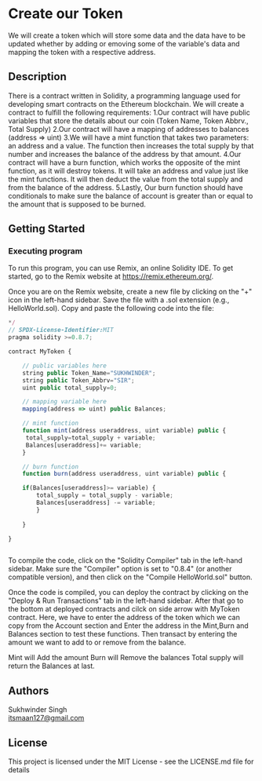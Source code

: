 # Create our Token

We will create a token which will store some data and the data have to be updated whether by adding or emoving some of the variable's data and mapping the token with a respective address.

## Description

There is a contract written in Solidity, a programming language used for developing smart contracts on the Ethereum blockchain. We will create a contract to fulfill the following requirements: 1.Our contract will have public variables that store the details about our coin (Token Name, Token Abbrv., Total Supply) 2.Our contract will have a mapping of addresses to balances (address => uint) 3.We will have a mint function that takes two parameters: an address and a value. The function then increases the total supply by that number and increases the balance of the address by that amount. 4.Our contract will have a burn function, which works the opposite of the mint function, as it will destroy tokens. It will take an address and value just like the mint functions. It will then deduct the value from the total supply and from the balance of the address. 5.Lastly, Our burn function should have conditionals to make sure the balance of account is greater than or equal to the amount that is supposed to be burned.

## Getting Started

### Executing program

To run this program, you can use Remix, an online Solidity IDE. To get started, go to the Remix website at https://remix.ethereum.org/.

Once you are on the Remix website, create a new file by clicking on the "+" icon in the left-hand sidebar. Save the file with a .sol extension (e.g., HelloWorld.sol). Copy and paste the following code into the file:

```javascript
*/
// SPDX-License-Identifier:MIT
pragma solidity >=0.8.7;

contract MyToken {

    // public variables here
    string public Token_Name="SUKHWINDER";
    string public Token_Abbrv="SIR";
    uint public total_supply=0;

    // mapping variable here
    mapping(address => uint) public Balances;

    // mint function
    function mint(address useraddress, uint variable) public {
     total_supply=total_supply + variable;
     Balances[useraddress]+= variable;
    }

    // burn function
    function burn(address useraddress, uint variable) public {

    if(Balances[useraddress]>= variable) {
        total_supply = total_supply - variable;
        Balances[useraddress] -= variable;
        }
    
    }

}



```

To compile the code, click on the "Solidity Compiler" tab in the left-hand sidebar. Make sure the "Compiler" option is set to "0.8.4" (or another compatible version), and then click on the "Compile HelloWorld.sol" button.

Once the code is compiled, you can deploy the contract by clicking on the "Deploy & Run Transactions" tab in the left-hand sidebar. After that go to the bottom at deployed contracts  and cilck on side arrow with MyToken contract. Here, we have to enter the address of the token which we can copy from the Account section and Enter the address in the Mint,Burn and Balances section to test these functions.
Then transact by entering the amount we want to add to or remove from the balance.

Mint will Add the amount
Burn will Remove the balances
Total supply will return the Balances at last.

## Authors

Sukhwinder Singh  
itsmaan127@gmail.com


## License

This project is licensed under the MIT License - see the LICENSE.md file for details
